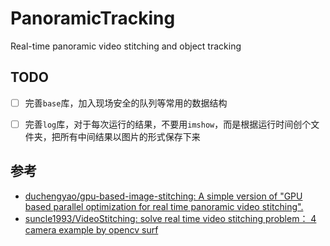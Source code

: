 # PanoramicTracking
Real-time panoramic video stitching and object tracking

## TODO

- [ ] 完善`base`库，加入现场安全的队列等常用的数据结构
- [ ] 完善`log`库，对于每次运行的结果，不要用`imshow`，而是根据运行时间创个文件夹，把所有中间结果以图片的形式保存下来



## 参考

- [duchengyao/gpu-based-image-stitching: A simple version of "GPU based parallel optimization for real time panoramic video stitching".](https://github.com/duchengyao/gpu-based-image-stitching)
- [suncle1993/VideoStitching: solve real time video stitching problem： 4 camera example by opencv surf](https://github.com/suncle1993/VideoStitching)
